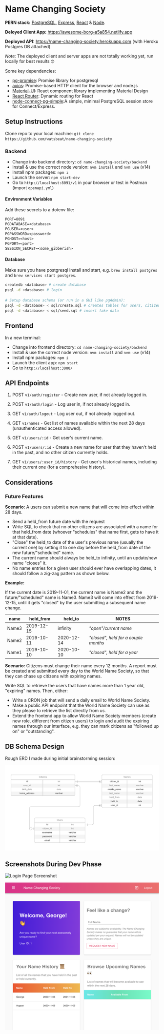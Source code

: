 # Name Changing Society

**PERN stack:** [PostgreSQL](https://www.postgresql.org), [Express](https://expressjs.com), [React](https://reactjs.org) & [Node](https://nodejs.org/en/).

**Deloyed Client App:** <https://awesome-borg-a5a854.netlify.app>

**Deployed API:** <https://name-changing-society.herokuapp.com> (with Heroku Postgres DB attached)

*Note:* The deployed client and server apps are not totally working yet, run locally for best results 🤓

Some key dependencies:

- [pg-promise](https://github.com/vitaly-t/pg-promise): Promise library for postgresql
- [axios](https://github.com/axios/axios): Promise-based HTTP client for the browser and node.js
- [Material-UI](https://material-ui.com): React component library implementing Material Design
- [React Router](https://github.com/ReactTraining/react-router#readme): Dynamic routing for React
- [node-connect-pg-simple](https://github.com/voxpelli/node-connect-pg-simple):A simple, minimal PostgreSQL session store for Connect/Express.

## Setup Instructions

Clone repo to your local machine: `git clone https://github.com/watsbeat/name-changing-society`

### Backend

- Change into backend directory: `cd name-changing-society/backend`
- Install & use the correct node version: `nvm install` and `nvm use` (v14)
- Install npm packages: `npm i`
- Launch the server: `npm start-dev`
- Go to `http://localhost:8091/v1` in your browser or test in Postman (import `openapi.yml`)

#### Environment Variables

Add these secrets to a dotenv file:

```env
PORT=8091
PGDATABASE=<database>
PGUSER=<user>
PGPASSWORD=<password>
PGHOST=<host>
PGPORT=<port>
SESSION_SECRET=<some_gibberish>
```

#### Database

Make sure you have postgresql install and start, e.g. `brew install postgres` and `brew services start postgres`.

```bash
createdb <database> # create database
psql -d <database> # login

# Setup database schema (or run in a GUI like pgAdmin):
psql -d <database> < sql/create.sql # creates tables for users, citizens, names and session
psql -d <database> < sql/seed.sql # insert fake data
```

## Frontend

In a new terminal:

- Change into frontend directory: `cd name-changing-society/backend`
- Install & use the correct node version: `nvm install` and `nvm use` (v14)
- Install npm packages: `npm i`
- Launch the client app: `npm start`
- Go to `http://localhost:3000/`

## API Endpoints

1. POST `v1/auth/register` - Create new user, if not already logged in.
2. POST `v1/auth/login` - Log user in, if not already logged in.
3. GET `v1/auth/logout` - Log user out, if not already logged out.

4. GET `v1/names` - Get list of names available within the next 28 days (unauthenticated access allowed).

5. GET `v1/users/:id` - Get user's current name.
6. POST `v1/users/:id` - Create a new name for user that they haven't held in the past, and no other citizen currently holds.
7. GET `v1/users/:user_id/history` - Get user's historical names, including their current one (for a comprehesive history).

## Considerations

### Future Features

**Scenario:** A users can submit a new name that will come into effect within 28 days.

- Send a held_from future date with the request
- Write SQL to check that no other citizens are associated with a name for that held_from date (whoever "schedules" that name first, gets to have it at that date).
- "Close" the held_to date of the user's previous name (usually the current one) by setting it to one day before the held_from date of the new future/"scheduled" name.
- The current name should always be held_to infinity, until an update/new name "closes" it.
- No name entries for a given user should ever have overlapping dates, it should follow a zig-zag pattern as shown below.

**Example:**

If the current date is 2019-11-01, the current name is Name2 and the future/"scheduled" name is Name3. Name3 will come into effect from 2019-12-15, until it gets "closed" by the user submitting a subsequent name change.

name  | held_from  | held_to    | NOTES
------|------------|------------|---------
Name3 | 2019-12-15 | infinity   | *"open"/current name*
Name2 | 2019-10-11 | 2020-12-14 | *"closed", held for a couple months*
Name1 | 2019-10-10 | 2020-10-10 | *"closed", held for a year*

**Scenario:** Citizens must change their name every 12 months. A report must be created and submitted every day to the World Name Society, so that they can chase up citizens with expiring names.

Write SQL to retrieve the users that have names more than 1 year old, "expiring" names. Then, either:

- Write a CRON job that will send a daily email to World Name Society.
- Make a public API endpoint that the World Name Society can use as they please to retrieve the list directly from us.
- Extend the frontend app to allow World Name Society members (create new role, different from citizen users) to login and audit the expiring names through our interface, e.g. they can mark citizens as "followed up on" or "outstanding".

## DB Schema Design

Rough ERD I made during initial brainstorming session:

![ERD](assets/rough-ERD-name-changing-society.png)

## Screenshots During Dev Phase

![Login Page Screenshot](assets/login.png#thumbnail)

![Dashboard Tablet Screenshot](assets/dashboard-tablet.png#thumbnail)
